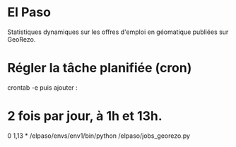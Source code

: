 El Paso
======

Statistiques dynamiques sur les offres d'emploi en géomatique publiées sur GeoRezo.



Régler la tâche planifiée (cron)
==
crontab -e puis ajouter :
# 2 fois par jour, à 1h et 13h.
0 1,13 * /elpaso/envs/env1/bin/python /elpaso/jobs_georezo.py
